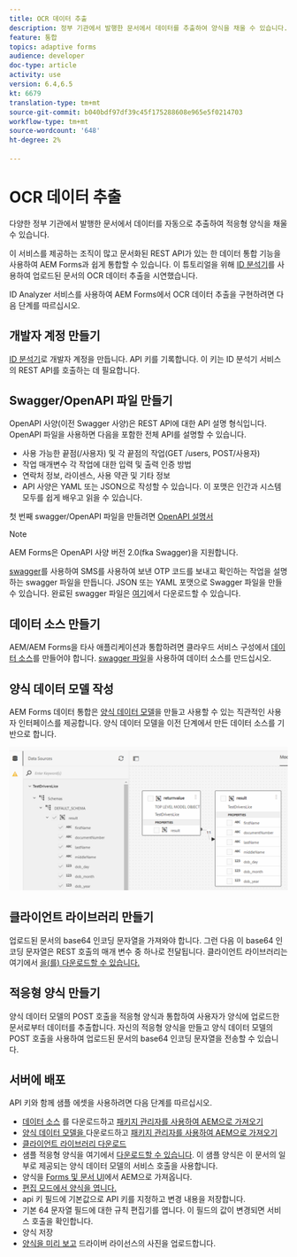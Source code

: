 ```yaml
---
title: OCR 데이터 추출
description: 정부 기관에서 발행한 문서에서 데이터를 추출하여 양식을 채울 수 있습니다.
feature: 통합
topics: adaptive forms
audience: developer
doc-type: article
activity: use
version: 6.4,6.5
kt: 6679
translation-type: tm+mt
source-git-commit: b040bdf97df39c45f175288608e965e5f0214703
workflow-type: tm+mt
source-wordcount: '648'
ht-degree: 2%

---
```




# OCR 데이터 추출

다양한 정부 기관에서 발행한 문서에서 데이터를 자동으로 추출하여 적응형 양식을 채울 수 있습니다.

이 서비스를 제공하는 조직이 많고 문서화된 REST API가 있는 한 데이터 통합 기능을 사용하여 AEM Forms과 쉽게 통합할 수 있습니다. 이 튜토리얼을 위해 [ID 분석기](https://www.idanalyzer.com/)를 사용하여 업로드된 문서의 OCR 데이터 추출을 시연했습니다.

ID Analyzer 서비스를 사용하여 AEM Forms에서 OCR 데이터 추출을 구현하려면 다음 단계를 따르십시오.

## 개발자 계정 만들기

[ID 분석기](https://portal.idanalyzer.com/signin.html)로 개발자 계정을 만듭니다. API 키를 기록합니다. 이 키는 ID 분석기 서비스의 REST API를 호출하는 데 필요합니다.

## Swagger/OpenAPI 파일 만들기

OpenAPI 사양(이전 Swagger 사양)은 REST API에 대한 API 설명 형식입니다. OpenAPI 파일을 사용하면 다음을 포함한 전체 API를 설명할 수 있습니다.

* 사용 가능한 끝점(/사용자) 및 각 끝점의 작업(GET /users, POST/사용자)
* 작업 매개변수 각 작업에 대한 입력 및 출력
인증 방법
* 연락처 정보, 라이센스, 사용 약관 및 기타 정보
* API 사양은 YAML 또는 JSON으로 작성할 수 있습니다. 이 포맷은 인간과 시스템 모두를 쉽게 배우고 읽을 수 있습니다.

첫 번째 swagger/OpenAPI 파일을 만들려면 [OpenAPI 설명서](https://swagger.io/docs/specification/2-0/basic-structure/)

>[!NOTE]
> AEM Forms은 OpenAPI 사양 버전 2.0(fka Swagger)을 지원합니다.

[swagger](https://editor.swagger.io/)를 사용하여 SMS를 사용하여 보낸 OTP 코드를 보내고 확인하는 작업을 설명하는 swagger 파일을 만듭니다. JSON 또는 YAML 포맷으로 Swagger 파일을 만들 수 있습니다. 완료된 swagger 파일은 [여기](assets/drivers-license-swagger.zip)에서 다운로드할 수 있습니다.

## 데이터 소스 만들기

AEM/AEM Forms을 타사 애플리케이션과 통합하려면 클라우드 서비스 구성에서 [데이터 소스](https://docs.adobe.com/content/help/en/experience-manager-learn/forms/ic-web-channel-tutorial/parttwo.html)를 만들어야 합니다. [swagger 파일](assets/drivers-license-swagger.zip)을 사용하여 데이터 소스를 만드십시오.

## 양식 데이터 모델 작성

AEM Forms 데이터 통합은 [양식 데이터 모델](https://docs.adobe.com/content/help/en/experience-manager-65/forms/form-data-model/create-form-data-models.html)을 만들고 사용할 수 있는 직관적인 사용자 인터페이스를 제공합니다. 양식 데이터 모델을 이전 단계에서 만든 데이터 소스를 기반으로 합니다.

![fdm](assets/test-dl-fdm.PNG)

## 클라이언트 라이브러리 만들기

업로드된 문서의 base64 인코딩 문자열을 가져와야 합니다. 그런 다음 이 base64 인코딩 문자열은 REST 호출의 매개 변수 중 하나로 전달됩니다.
클라이언트 라이브러리는 여기에서 [을(를) 다운로드할 수 있습니다.](assets/drivers-license-client-lib.zip)

## 적응형 양식 만들기

양식 데이터 모델의 POST 호출을 적응형 양식과 통합하여 사용자가 양식에 업로드한 문서로부터 데이터를 추출합니다. 자신의 적응형 양식을 만들고 양식 데이터 모델의 POST 호출을 사용하여 업로드된 문서의 base64 인코딩 문자열을 전송할 수 있습니다.

## 서버에 배포

API 키와 함께 샘플 에셋을 사용하려면 다음 단계를 따르십시오.

* [데이터 소스](assets/drivers-license-source.zip) 를 다운로드하고  [패키지 관리자를 사용하여 AEM으로 가져오기](http://localhost:4502/crx/packmgr/index.jsp)
* [양식 데이터 모델을 ](assets/drivers-license-fdm.zip) 다운로드하고  [패키지 관리자를 사용하여 AEM으로 가져오기](http://localhost:4502/crx/packmgr/index.jsp)
* [클라이언트 라이브러리 다운로드](assets/drivers-license-client-lib.zip)
* 샘플 적응형 양식을 여기에서 [다운로드할 수 있습니다](assets/adaptive-form-dl.zip). 이 샘플 양식은 이 문서의 일부로 제공되는 양식 데이터 모델의 서비스 호출을 사용합니다.
* 양식을 [Forms 및 문서 UI](http://localhost:4502/aem/forms.html/content/dam/formsanddocuments)에서 AEM으로 가져옵니다.
* [편집 모드에서 양식을 엽니다.](http://localhost:4502/editor.html/content/forms/af/driverslicenseandpassport.html)
* api 키 필드에 기본값으로 API 키를 지정하고 변경 내용을 저장합니다.
* 기본 64 문자열 필드에 대한 규칙 편집기를 엽니다. 이 필드의 값이 변경되면 서비스 호출을 확인합니다.
* 양식 저장
* [양식을 미리 보고](http://localhost:4502/content/dam/formsanddocuments/driverslicenseandpassport/jcr:content?wcmmode=disabled) 드라이버 라이선스의 사진을 업로드합니다.


